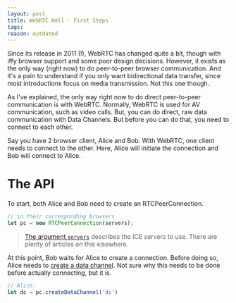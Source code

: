 ```yaml
---
layout: post
title: WebRTC Hell - First Steps
tags:
reason: outdated
---
```


Since its release in 2011 (!), WebRTC has changed quite a bit, though with iffy
browser support and some poor design decisions. However, it exists as the only
way (right now) to do peer-to-peer browser communication. And it's a pain to
understand if you only want bidirectional data transfer, since most
introductions focus on media transmission. Not this one though.

<!--more-->

As I've explained, the only way right now to do direct peer-to-peer
communication is with WebRTC. Normally, WebRTC is used for AV communication,
such as video calls. But, you can do direct, raw data communication with Data
Channels. But before you can do that, you need to connect to each other.

Say you have 2 browser client, Alice and Bob. With WebRTC, one client needs to
connect to the other. Here, Alice will initiate the connection and Bob will
connect to Alice.

# The API

To start, both Alice and Bob need to create an RTCPeerConnection.

``` javascript
// in their corresponding browsers
let pc = new RTCPeerConnection(servers);
```

> [The argument `servers`][1] describes the ICE servers to use. There are
> plenty of articles on this elsewhere.

  [1]: https://developer.mozilla.org/en-US/docs/Web/API/RTCPeerConnection/RTCPeerConnection

At this point, Bob waits for Alice to create a connection. Before doing so,
Alice needs to [create a data channel][2]. Not sure why this needs to be done
before actually connecting, but it is.

  [2]: https://developer.mozilla.org/en-US/docs/Web/API/RTCPeerConnection/createDataChannel

``` javascript
// Alice:
let dc = pc.createDataChannel('dc')
```
